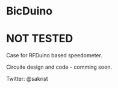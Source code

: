# BicDuino

NOT TESTED
==

Case for RFDuino based speedometer.

Circuite design and code - comming soon.

Twitter: @sakrist

